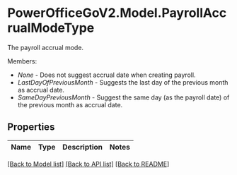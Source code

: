 # PowerOfficeGoV2.Model.PayrollAccrualModeType
The payroll accrual mode.<p>Members:</p><ul><li><i>None</i> - Does not suggest accrual date when creating payroll.</li><li><i>LastDayOfPreviousMonth</i> - Suggests the last day of the previous month as accrual date.</li><li><i>SameDayPreviousMonth</i> - Suggest the same day (as the payroll date) of the previous month as accrual date.</li></ul>

## Properties

Name | Type | Description | Notes
------------ | ------------- | ------------- | -------------

[[Back to Model list]](../../README.md#documentation-for-models) [[Back to API list]](../../README.md#documentation-for-api-endpoints) [[Back to README]](../../README.md)

